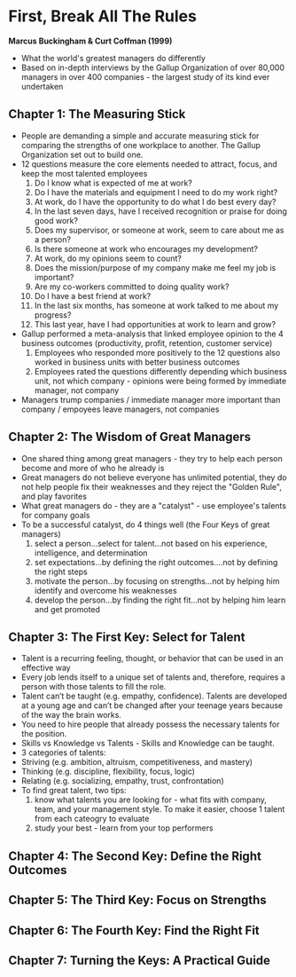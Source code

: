 # First, Break All The Rules
**Marcus Buckingham & Curt Coffman (1999)**
- What the world's greatest managers do differently
- Based on in-depth interviews by the Gallup Organization of over 80,000 managers in over 400 companies - the largest study of its kind ever undertaken

## Chapter 1: The Measuring Stick
- People are demanding a simple and accurate measuring stick for comparing the strengths of one workplace to another. The Gallup Organization set out to build one.
- 12 questions measure the core elements needed to attract, focus, and keep the most talented employees
  1. Do I know what is expected of me at work?
  2. Do I have the materials and equipment I need to do my work right?
  3. At work, do I have the opportunity to do what I do best every day?
  4. In the last seven days, have I received recognition or praise for doing good work?
  5. Does my supervisor, or someone at work, seem to care about me as a person?
  6. Is there someone at work who encourages my development?
  7. At work, do my opinions seem to count?
  8. Does the mission/purpose of my company make me feel my job is important?
  9. Are my co-workers committed to doing quality work?
  10. Do I have a best friend at work?
  11. In the last six months, has someone at work talked to me about my progress?
  12. This last year, have I had opportunities at work to learn and grow?
- Gallup performed a meta-analysis that linked employee opinion to the 4 business outcomes (productivity, profit, retention, customer service)
  1. Employees who responded more positively to the 12 questions also worked in business units with better business outcomes
  2. Employees rated the questions differently depending which business unit, not which company - opinions were being formed by immediate manager, not company
- Managers trump companies / immediate manager more important than company / empoyees leave managers, not companies
## Chapter 2: The Wisdom of Great Managers
- One shared thing among great managers - they try to help each person become and more of who he already is
- Great managers do not believe everyone has unlimited potential, they do not help people fix their weaknesses and they reject the "Golden Rule", and play favorites
- What great managers do - they are a "catalyst" - use employee's talents for company goals
- To be a successful catalyst, do 4 things well (the Four Keys of great managers)
  1. select a person...select for talent...not based on his experience, intelligence, and determination
  2. set expectations...by defining the right outcomes....not by defining the right steps
  3. motivate the person...by focusing on strengths...not by helping him identify and overcome his weaknesses
  4. develop the person...by finding the right fit...not by helping him learn and get promoted
## Chapter 3: The First Key: Select for Talent
- Talent is a recurring feeling, thought, or behavior that can be used in an effective way
- Every job lends itself to a unique set of talents and, therefore, requires a person with those talents to fill the role.
- Talent can’t be taught (e.g. empathy, confidence). Talents are developed at a young age and can’t be changed after your teenage years because of the way the brain works.
- You need to hire people that already possess the necessary talents for the position.
- Skills vs Knowledge vs Talents - Skills and Knowledge can be taught. 
- 3 categories of talents:
- Striving (e.g. ambition, altruism, competitiveness, and mastery)
- Thinking (e.g. discipline, flexibility, focus, logic)
- Relating (e.g. socializing, empathy, trust, confrontation)
- To find great talent, two tips:
  1. know what talents you are looking for - what fits with company, team, and your management style. To make it easier, choose 1 talent from each cateogry to evaluate
  2. study your best - learn from your top performers
## Chapter 4: The Second Key: Define the Right Outcomes 
## Chapter 5: The Third Key: Focus on Strengths 
## Chapter 6: The Fourth Key: Find the Right Fit
## Chapter 7: Turning the Keys: A Practical Guide
